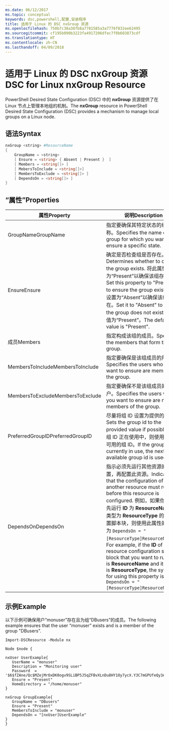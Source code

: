 ```yaml
---
ms.date: 06/12/2017
ms.topic: conceptual
keywords: dsc,powershell,配置,安装程序
title: 适用于 Linux 的 DSC nxGroup 资源
ms.openlocfilehash: 750b7c38a38fb8a7781585a3a7776f832ee62495
ms.sourcegitcommit: cf195b090b3223fa4917206dfec7f0b603873cdf
ms.translationtype: HT
ms.contentlocale: zh-CN
ms.lasthandoff: 04/09/2018
---
```

# <a name="dsc-for-linux-nxgroup-resource"></a><span data-ttu-id="1780e-103">适用于 Linux 的 DSC nxGroup 资源</span><span class="sxs-lookup"><span data-stu-id="1780e-103">DSC for Linux nxGroup Resource</span></span>

<span data-ttu-id="1780e-104">PowerShell Desired State Configuration (DSC) 中的 **nxGroup** 资源提供了在 Linux 节点上管理本地组的机制。</span><span class="sxs-lookup"><span data-stu-id="1780e-104">The **nxGroup** resource in PowerShell Desired State Configuration (DSC) provides a mechanism to manage local groups on a Linux node.</span></span>

## <a name="syntax"></a><span data-ttu-id="1780e-105">语法</span><span class="sxs-lookup"><span data-stu-id="1780e-105">Syntax</span></span>

```powershell
nxGroup <string> #ResourceName
{
    GroupName = <string>
    [ Ensure = <string> { Absent | Present }  ]
    [ Members = <string[]> ]
    [ MebersToInclude = <string[]>]
    [ MembersToExclude = <string[]> ]
    [ DependsOn = <string[]> ]
}

```

## <a name="properties"></a><span data-ttu-id="1780e-106">“属性”</span><span class="sxs-lookup"><span data-stu-id="1780e-106">Properties</span></span>

|  <span data-ttu-id="1780e-107">属性</span><span class="sxs-lookup"><span data-stu-id="1780e-107">Property</span></span> |  <span data-ttu-id="1780e-108">说明</span><span class="sxs-lookup"><span data-stu-id="1780e-108">Description</span></span> |
|---|---|
| <span data-ttu-id="1780e-109">GroupName</span><span class="sxs-lookup"><span data-stu-id="1780e-109">GroupName</span></span>| <span data-ttu-id="1780e-110">指定要确保其特定状态的组的名称。</span><span class="sxs-lookup"><span data-stu-id="1780e-110">Specifies the name of the group for which you want to ensure a specific state.</span></span>|
| <span data-ttu-id="1780e-111">Ensure</span><span class="sxs-lookup"><span data-stu-id="1780e-111">Ensure</span></span>| <span data-ttu-id="1780e-112">确定是否检查组是否存在。</span><span class="sxs-lookup"><span data-stu-id="1780e-112">Determines whether to check if the group exists.</span></span> <span data-ttu-id="1780e-113">将此属性设置为“Present”以确保该组存在。</span><span class="sxs-lookup"><span data-stu-id="1780e-113">Set this property to "Present" to ensure the group exists.</span></span> <span data-ttu-id="1780e-114">将其设置为“Absent”以确保该组不存在。</span><span class="sxs-lookup"><span data-stu-id="1780e-114">Set it to "Absent" to ensure the group does not exist.</span></span> <span data-ttu-id="1780e-115">默认值为“Present”。</span><span class="sxs-lookup"><span data-stu-id="1780e-115">The default value is "Present".</span></span>|
| <span data-ttu-id="1780e-116">成员</span><span class="sxs-lookup"><span data-stu-id="1780e-116">Members</span></span>| <span data-ttu-id="1780e-117">指定构成该组的成员。</span><span class="sxs-lookup"><span data-stu-id="1780e-117">Specifies the members that form the group.</span></span>|
| <span data-ttu-id="1780e-118">MembersToInclude</span><span class="sxs-lookup"><span data-stu-id="1780e-118">MembersToInclude</span></span>| <span data-ttu-id="1780e-119">指定要确保是该组成员的用户。</span><span class="sxs-lookup"><span data-stu-id="1780e-119">Specifies the users who you want to ensure are members of the group.</span></span>|
| <span data-ttu-id="1780e-120">MembersToExclude</span><span class="sxs-lookup"><span data-stu-id="1780e-120">MembersToExclude</span></span>| <span data-ttu-id="1780e-121">指定要确保不是该组成员的用户。</span><span class="sxs-lookup"><span data-stu-id="1780e-121">Specifies the users who you want to ensure are not members of the group.</span></span>|
| <span data-ttu-id="1780e-122">PreferredGroupID</span><span class="sxs-lookup"><span data-stu-id="1780e-122">PreferredGroupID</span></span>| <span data-ttu-id="1780e-123">尽量将组 ID 设置为提供的值。</span><span class="sxs-lookup"><span data-stu-id="1780e-123">Sets the group id to the provided value if possible.</span></span> <span data-ttu-id="1780e-124">如果组 ID 正在使用中，则使用下一个可用的组 ID。</span><span class="sxs-lookup"><span data-stu-id="1780e-124">If the group id is currently in use, the next available group id is used.</span></span>|
| <span data-ttu-id="1780e-125">DependsOn</span><span class="sxs-lookup"><span data-stu-id="1780e-125">DependsOn</span></span> | <span data-ttu-id="1780e-126">指示必须先运行其他资源的配置，再配置此资源。</span><span class="sxs-lookup"><span data-stu-id="1780e-126">Indicates that the configuration of another resource must run before this resource is configured.</span></span> <span data-ttu-id="1780e-127">例如，如果你想要首先运行 **ID** 为 **ResourceName**、类型为 **ResourceType** 的资源配置脚本块，则使用此属性的语法为 `DependsOn = "[ResourceType]ResourceName"`。</span><span class="sxs-lookup"><span data-stu-id="1780e-127">For example, if the **ID** of the resource configuration script block that you want to run first is **ResourceName** and its type is **ResourceType**, the syntax for using this property is `DependsOn = "[ResourceType]ResourceName"`.</span></span>|

## <a name="example"></a><span data-ttu-id="1780e-128">示例</span><span class="sxs-lookup"><span data-stu-id="1780e-128">Example</span></span>

<span data-ttu-id="1780e-129">以下示例可确保用户“monuser”存在且为组“DBusers”的成员。</span><span class="sxs-lookup"><span data-stu-id="1780e-129">The following example ensures that the user “monuser” exists and is a member of the group "DBusers".</span></span>

```
Import-DSCResource -Module nx

Node $node {

nxUser UserExample{
   UserName = "monuser"
   Description = "Monitoring user"
   Password  =    '$6$fZAne/Qc$MZejMrOxDK0ogv9SLiBP5J5qZFBvXLnDu8HY1Oy7ycX.Y3C7mGPUfeQy3A82ev3zIabhDQnj2ayeuGn02CqE/0'
   Ensure = "Present"
   HomeDirectory = "/home/monuser"
}

nxGroup GroupExample{
   GroupName = "DBusers"
   Ensure = "Present"
   MembersToInclude = "monuser"
   DependsOn = "[nxUser]UserExample"
}
}
```
